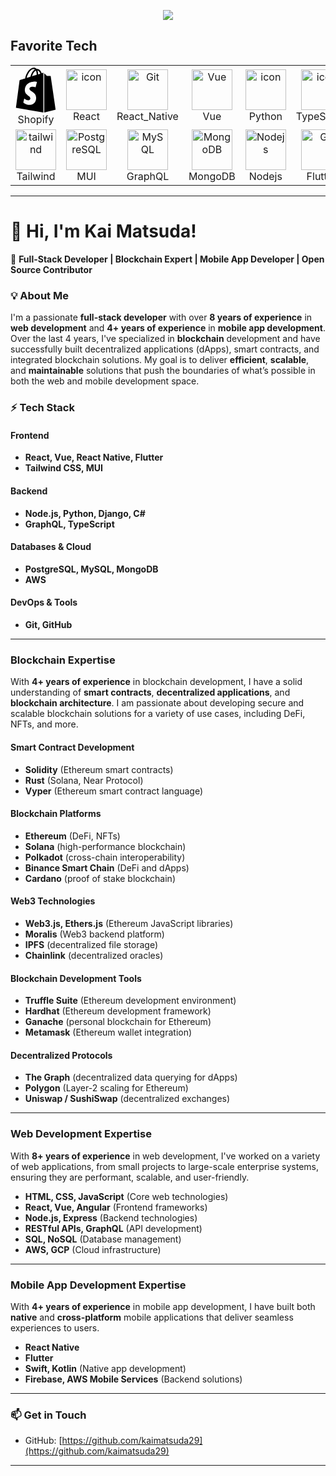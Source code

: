 <p align="center">
  <a href="https://github.com/magicdevstar"><img
      src="https://readme-typing-svg.herokuapp.com/?lines=Shopify%20developer;Web%20and%20mobile%20master;Senior%20Software%20Engineer;Always%20learning%20new%20tech&font=Pacifico&center=true&width=650&height=120&color=58a6ff&vCenter=true&size=45%22"></a>
</p>

<h2 align="left" id="macropower-tech">Favorite Tech</h2>

<table align="center">
  <tr>
    <td align="center" width="96">
      <svg xmlns="http://www.w3.org/2000/svg" viewBox="0 0 448 512"><!--!Font Awesome Free 6.7.2 by @fontawesome - https://fontawesome.com License - https://fontawesome.com/license/free Copyright 2025 Fonticons, Inc.--><path d="M388.3 104.1a4.7 4.7 0 0 0 -4.4-4c-2 0-37.2-.8-37.2-.8s-21.6-20.8-29.6-28.8V503.2L442.8 472S388.7 106.5 388.3 104.1zM288.7 70.5a116.7 116.7 0 0 0 -7.2-17.6C271 32.9 255.4 22 237 22a15 15 0 0 0 -4 .4c-.4-.8-1.2-1.2-1.6-2C223.4 11.6 213 7.6 200.6 8c-24 .8-48 18-67.3 48.8-13.6 21.6-24 48.8-26.8 70.1-27.6 8.4-46.8 14.4-47.2 14.8-14 4.4-14.4 4.8-16 18-1.2 10-38 291.8-38 291.8L307.9 504V65.7a41.7 41.7 0 0 0 -4.4 .4S297.9 67.7 288.7 70.5zM233.4 87.7c-16 4.8-33.6 10.4-50.8 15.6 4.8-18.8 14.4-37.6 25.6-50 4.4-4.4 10.4-9.6 17.2-12.8C232.2 54.9 233.8 74.5 233.4 87.7zM200.6 24.4A27.5 27.5 0 0 1 215 28c-6.4 3.2-12.8 8.4-18.8 14.4-15.2 16.4-26.8 42-31.6 66.5-14.4 4.4-28.8 8.8-42 12.8C131.3 83.3 163.8 25.2 200.6 24.4zM154.2 244.6c1.6 25.6 69.3 31.2 73.3 91.7 2.8 47.6-25.2 80.1-65.7 82.5-48.8 3.2-75.7-25.6-75.7-25.6l10.4-44s26.8 20.4 48.4 18.8c14-.8 19.2-12.4 18.8-20.4-2-33.6-57.2-31.6-60.8-86.9-3.2-46.4 27.2-93.3 94.5-97.7 26-1.6 39.2 4.8 39.2 4.8L221.4 225.4s-17.2-8-37.6-6.4C154.2 221 153.8 239.8 154.2 244.6zM249.4 82.9c0-12-1.6-29.2-7.2-43.6 18.4 3.6 27.2 24 31.2 36.4Q262.6 78.7 249.4 82.9z"/></svg>
      <br>Shopify
    </td>
    <td align="center" width="96">
      <img src="https://techstack-generator.vercel.app/react-icon.svg" alt="icon" width="65" height="65" />
      <br>React
    </td>
    <td align="center" width="96">
      <img src="https://reactnative.dev/img/header_logo.svg"
        width="65" height="65" alt="Git" />
      <br>React_Native
    </td>
    <td align="center" width="96">
      <img src="https://skillicons.dev/icons?i=vue" width="65" height="65" alt="Vue" />
      <br>Vue
    </td>
    <td align="center" width="96">
      <a href="#macropower-tech">
        <img src="https://techstack-generator.vercel.app/python-icon.svg" alt="icon" width="65" height="65" />
      </a>
      <br>Python
    </td>
    <td align="center" width="96">
      <img src="https://techstack-generator.vercel.app/ts-icon.svg" alt="icon" width="65" height="65" />
      <br>TypeScript
    </td>
    <td align="center" width="96">
      <img src="https://techstack-generator.vercel.app/aws-icon.svg" alt="icon" width="65" height="65" />
      <br>AWS
    </td>
  </tr>
  <tr>
    <td align="center" width="96">
      <img src="https://skillicons.dev/icons?i=tailwind" width="65" height="65" alt="tailwind" />
      <br>Tailwind
    </td>
    <td align="center" width="96">
      <img src="https://skillicons.dev/icons?i=mui" width="65" height="65" alt="PostgreSQL" />
      <br>MUI
    </td>
    <td align="center" width="96">
      <img src="https://skillicons.dev/icons?i=graphql" width="65" height="65" alt="MySQL" />
      <br>GraphQL
    </td>
    <td align="center" width="96">
      <img src="https://skillicons.dev/icons?i=mongodb" width="65" height="65" alt="MongoDB" />
      <br>MongoDB
    </td>
    <td align="center" width="96">
      <img src="https://skillicons.dev/icons?i=nodejs" width="65" height="65" alt="Nodejs" />
      <br>Nodejs
    </td>
    <td align="center" width="96">
      <img src="https://docs.flutter.dev/assets/images/branding/flutter/logo/default.svg"
        width="65" height="65" alt="Git" />
      <br>Flutter
    </td>
    <td align="center" width="96">
      <img src="https://techstack-generator.vercel.app/github-icon.svg" alt="icon" width="65" height="65" />
      <br>Github
    </td>
  </tr>
</table>

---

# 👋 Hi, I'm Kai Matsuda!

🚀 **Full-Stack Developer | Blockchain Expert | Mobile App Developer | Open Source Contributor**

### 💡 About Me

I'm a passionate **full-stack developer** with over **8 years of experience** in **web development** and **4+ years of experience** in **mobile app development**. Over the last 4 years, I've specialized in **blockchain** development and have successfully built decentralized applications (dApps), smart contracts, and integrated blockchain solutions. My goal is to deliver **efficient**, **scalable**, and **maintainable** solutions that push the boundaries of what’s possible in both the web and mobile development space.

### ⚡ Tech Stack

#### **Frontend**

- **React, Vue, React Native, Flutter**
- **Tailwind CSS, MUI**

#### **Backend**

- **Node.js, Python, Django, C#**
- **GraphQL, TypeScript**

#### **Databases & Cloud**

- **PostgreSQL, MySQL, MongoDB**
- **AWS**

#### **DevOps & Tools**

- **Git, GitHub**

---

### **Blockchain Expertise**

With **4+ years of experience** in blockchain development, I have a solid understanding of **smart contracts**, **decentralized applications**, and **blockchain architecture**. I am passionate about developing secure and scalable blockchain solutions for a variety of use cases, including DeFi, NFTs, and more.

#### **Smart Contract Development**

- **Solidity** (Ethereum smart contracts)
- **Rust** (Solana, Near Protocol)
- **Vyper** (Ethereum smart contract language)

#### **Blockchain Platforms**

- **Ethereum** (DeFi, NFTs)
- **Solana** (high-performance blockchain)
- **Polkadot** (cross-chain interoperability)
- **Binance Smart Chain** (DeFi and dApps)
- **Cardano** (proof of stake blockchain)

#### **Web3 Technologies**

- **Web3.js, Ethers.js** (Ethereum JavaScript libraries)
- **Moralis** (Web3 backend platform)
- **IPFS** (decentralized file storage)
- **Chainlink** (decentralized oracles)

#### **Blockchain Development Tools**

- **Truffle Suite** (Ethereum development environment)
- **Hardhat** (Ethereum development framework)
- **Ganache** (personal blockchain for Ethereum)
- **Metamask** (Ethereum wallet integration)

#### **Decentralized Protocols**

- **The Graph** (decentralized data querying for dApps)
- **Polygon** (Layer-2 scaling for Ethereum)
- **Uniswap / SushiSwap** (decentralized exchanges)

---

### **Web Development Expertise**

With **8+ years of experience** in web development, I've worked on a variety of web applications, from small projects to large-scale enterprise systems, ensuring they are performant, scalable, and user-friendly.

- **HTML, CSS, JavaScript** (Core web technologies)
- **React, Vue, Angular** (Frontend frameworks)
- **Node.js, Express** (Backend technologies)
- **RESTful APIs, GraphQL** (API development)
- **SQL, NoSQL** (Database management)
- **AWS, GCP** (Cloud infrastructure)

---

### **Mobile App Development Expertise**

With **4+ years of experience** in mobile app development, I have built both **native** and **cross-platform** mobile applications that deliver seamless experiences to users.

- **React Native**
- **Flutter**
- **Swift, Kotlin** (Native app development)
- **Firebase, AWS Mobile Services** (Backend solutions)

---

### 📫 Get in Touch

- GitHub: [https://github.com/kaimatsuda29](https://github.com/kaimatsuda29)

---
